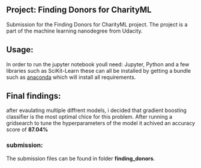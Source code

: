## Project: Finding Donors for CharityML

Submission for the Finding Donors for CharityML project. The project is a part of the machine learning nanodegree from Udacity.
## Usage:
In order to run the jupyter notebook youll need: Jupyter, Python and a few libraries such as SciKit-Learn these can all be installed by getting a bundle such as [anaconda](https://www.anaconda.com/products/distribution) which will install all requirements.

## Final findings:
after evaulating multiple diffrent models, i decided that gradient boosting classifier is the most optimal chice for this problem. After running a gridsearch to tune the hyperparameters of the model it achived an accuracy score of **87.04%**

### submission:
The submission files can be found in folder **finding_donors**.
